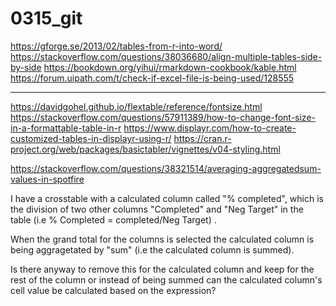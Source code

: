 # 0315_git
https://gforge.se/2013/02/tables-from-r-into-word/
https://stackoverflow.com/questions/38036680/align-multiple-tables-side-by-side
https://bookdown.org/yihui/rmarkdown-cookbook/kable.html
https://forum.uipath.com/t/check-if-excel-file-is-being-used/128555

-----
https://davidgohel.github.io/flextable/reference/fontsize.html
https://stackoverflow.com/questions/57911389/how-to-change-font-size-in-a-formattable-table-in-r
https://www.displayr.com/how-to-create-customized-tables-in-displayr-using-r/
https://cran.r-project.org/web/packages/basictabler/vignettes/v04-styling.html


https://stackoverflow.com/questions/38321514/averaging-aggregatedsum-values-in-spotfire

I have a crosstable with a calculated column called "% completed", which is the division of two other columns "Completed" and "Neg Target" in the table (i.e % Completed = completed/Neg Target) .

When the grand total for the columns is selected the calculated column is being aggragetated by "sum" (i.e the calculated column is summed).

Is there anyway to remove this for the calculated column and keep for the rest of the column or  instead of being summed can the calculated column's  cell value be calculated  based on the expression?
